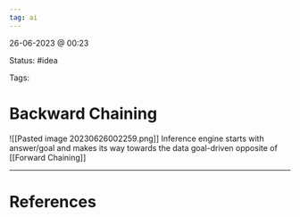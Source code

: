 ```yaml
---
tag: ai
---
```

26-06-2023 @ 00:23

Status: #idea

Tags:

# Backward Chaining
![[Pasted image 20230626002259.png]]
Inference engine starts with answer/goal and makes its way towards the data
goal-driven
opposite of [[Forward Chaining]]

---
# References